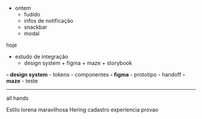 - ontem
	- fudido
	- infos de notificação
	- snackbar
	- modal

hoje
- estudo de integração
	- design system + figma + maze + storybook 

**- design system**
	- tokens
	- componentes
**- figma**
	- prototipo
	- handoff
**- maze**
	- teste

---

all hands

Estilo
lorena maravilhosa
Hering
cadastro
experiencia
provao
